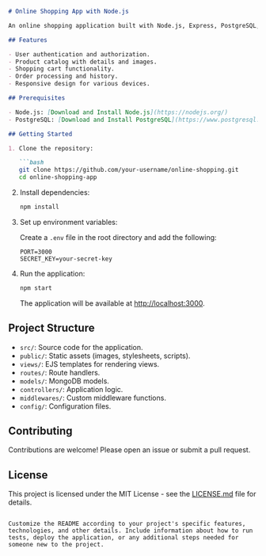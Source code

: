 

```markdown
# Online Shopping App with Node.js

An online shopping application built with Node.js, Express, PostgreSQL, and other technologies.

## Features

- User authentication and authorization.
- Product catalog with details and images.
- Shopping cart functionality.
- Order processing and history.
- Responsive design for various devices.

## Prerequisites

- Node.js: [Download and Install Node.js](https://nodejs.org/)
- PostgreSQL: [Download and Install PostgreSQL](https://www.postgresql.org/)

## Getting Started

1. Clone the repository:

   ```bash
   git clone https://github.com/your-username/online-shopping.git
   cd online-shopping-app
   ```

2. Install dependencies:

   ```bash
   npm install
   ```

3. Set up environment variables:

   Create a `.env` file in the root directory and add the following:

   ```env
   PORT=3000
   SECRET_KEY=your-secret-key
   ```

4. Run the application:

   ```bash
   npm start
   ```

   The application will be available at [http://localhost:3000](http://localhost:3000).

## Project Structure

- `src/`: Source code for the application.
- `public/`: Static assets (images, stylesheets, scripts).
- `views/`: EJS templates for rendering views.
- `routes/`: Route handlers.
- `models/`: MongoDB models.
- `controllers/`: Application logic.
- `middlewares/`: Custom middleware functions.
- `config/`: Configuration files.

## Contributing

Contributions are welcome! Please open an issue or submit a pull request.

## License

This project is licensed under the MIT License - see the [LICENSE.md](LICENSE.md) file for details.
```

Customize the README according to your project's specific features, technologies, and other details. Include information about how to run tests, deploy the application, or any additional steps needed for someone new to the project.
